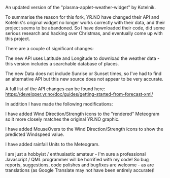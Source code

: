 An updated version of the "plasma-applet-weather-widget" by Kotelnik.

To summarise the reason for this fork, YR.NO have changed their API and Kotelnik's original widget no longer works correctly with their data, and their project seems to be abandoned.
So I have downloaded their code, did some serious research and hacking over Christmas, and eventually come up with this project.

There are a couple of significant changes:

The new API uses Latitude and Longitude to download the weather data - this version includes a searchable database of places.

The new Data does not include Sunrise or Sunset times, so I've had to find an alternative API but this new source does not appear to be very accurate.

A full list of the API changes can be found here: https://developer.yr.no/doc/guides/getting-started-from-forecast-xml/

In addition I have made the following modifications:

I have added Wind Direction/Strength icons to the "rendered" Meteogram so it more closely matches the original YR.NO graphic.

I have added MouseOvers to the Wind Direction/Strength icons to show the predicted Windspeed value.

I have added rainfall Units to the Meteogram.






I am just a hobbyist / enthusiastic amateur - I'm sure a professional Javascript / QML programmer will be horrified with my code!
So bug reports, suggestions, code polishes and bugfixes are welcome - as are translations (as Google Translate may not have been entirely accurate)!
